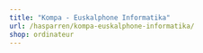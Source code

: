 ```yaml
---
title: "Kompa - Euskalphone Informatika"
url: /hasparren/kompa-euskalphone-informatika/
shop: ordinateur
---
```


